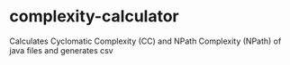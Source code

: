 # complexity-calculator
Calculates Cyclomatic Complexity (CC) and NPath Complexity (NPath) of java files and generates csv
